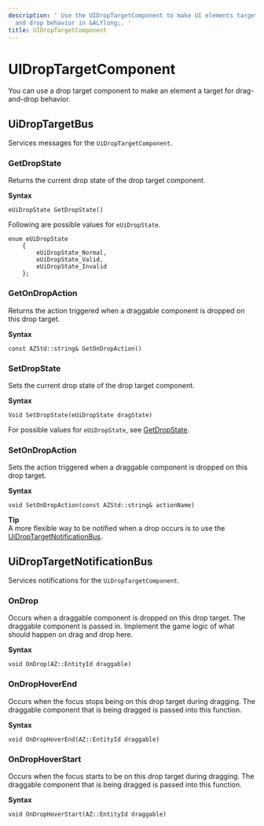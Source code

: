 ```yaml
---
description: ' Use the UIDropTargetComponent to make UI elements targets for drag
  and drop behavior in &ALYlong;. '
title: UIDropTargetComponent
---
```

# UIDropTargetComponent<a name="lua-scripting-ces-api-ui-uidroptarget"></a>

You can use a drop target component to make an element a target for drag\-and\-drop behavior\.

## UiDropTargetBus<a name="lua-scripting-ces-api-ui-uidroptarget-uidroptargetbus"></a>

Services messages for the `UiDropTargetComponent`\.

### GetDropState<a name="lua-scripting-ces-api-ui-uidroptarget-uidroptargetbus-getdropstate"></a>

Returns the current drop state of the drop target component\.

**Syntax**

```
eUiDropState GetDropState()
```

Following are possible values for `eUiDropState`\.

```
enum eUiDropState
    {
        eUiDropState_Normal,
        eUiDropState_Valid,
        eUiDropState_Invalid
    };
```

### GetOnDropAction<a name="lua-scripting-ces-api-ui-uidroptarget-uidroptargetbus-getondropaction"></a>

Returns the action triggered when a draggable component is dropped on this drop target\.

**Syntax**

```
const AZStd::string& GetOnDropAction()
```

### SetDropState<a name="lua-scripting-ces-api-ui-uidroptarget-uidroptargetbus-setdropstate"></a>

Sets the current drop state of the drop target component\.

**Syntax**

```
Void SetDropState(eUiDropState dragState)
```

For possible values for `eUiDropState`, see [GetDropState](#lua-scripting-ces-api-ui-uidroptarget-uidroptargetbus-getdropstate)\.

### SetOnDropAction<a name="lua-scripting-ces-api-ui-uidroptarget-uidroptargetbus-setondropaction"></a>

Sets the action triggered when a draggable component is dropped on this drop target\.

**Syntax**

```
void SetOnDropAction(const AZStd::string& actionName)
```

**Tip**  
A more flexible way to be notified when a drop occurs is to use the [UiDropTargetNotificationBus](#lua-scripting-ces-api-ui-uidroptarget-uidroptargetnotificationbus)\.

## UiDropTargetNotificationBus<a name="lua-scripting-ces-api-ui-uidroptarget-uidroptargetnotificationbus"></a>

Services notifications for the `UiDropTargetComponent`\.

### OnDrop<a name="lua-scripting-ces-api-ui-uidroptarget-uidroptargetnotificationbus-ondrop"></a>

Occurs when a draggable component is dropped on this drop target\. The draggable component is passed in\. Implement the game logic of what should happen on drag and drop here\.

**Syntax**

```
void OnDrop(AZ::EntityId draggable)
```

### OnDropHoverEnd<a name="lua-scripting-ces-api-ui-uidroptarget-uidroptargetnotificationbus-ondrophoverend"></a>

Occurs when the focus stops being on this drop target during dragging\. The draggable component that is being dragged is passed into this function\.

**Syntax**

```
void OnDropHoverEnd(AZ::EntityId draggable)
```

### OnDropHoverStart<a name="lua-scripting-ces-api-ui-uidroptarget-uidroptargetnotificationbus-ondrophoverstart"></a>

Occurs when the focus starts to be on this drop target during dragging\. The draggable component that is being dragged is passed into this function\.

**Syntax**

```
void OnDropHoverStart(AZ::EntityId draggable)
```